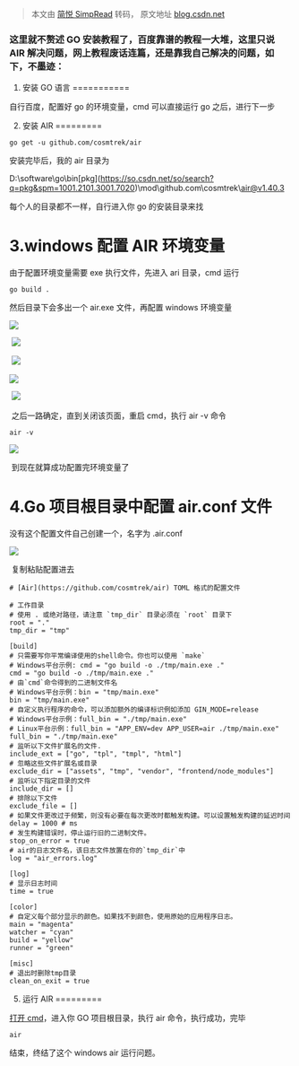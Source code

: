 > 本文由 [简悦 SimpRead](http://ksria.com/simpread/) 转码， 原文地址 [blog.csdn.net](https://blog.csdn.net/zqw1597471882/article/details/125673231)

### 这里就不赘述 GO 安装教程了，百度靠谱的教程一大堆，这里只说 AIR 解决问题，网上教程废话连篇，还是靠我自己解决的问题，如下，不墨迹：

1. 安装 GO 语言
===========

自行百度，配置好 go 的环境变量，cmd 可以直接运行 go 之后，进行下一步

2. 安装 AIR
=========

```
go get -u github.com/cosmtrek/air

```

安装完毕后，我的 air 目录为

D:\software\go\bin\[pkg](https://so.csdn.net/so/search?q=pkg&spm=1001.2101.3001.7020)\mod\github.com\cosmtrek\air@v1.40.3

每个人的目录都不一样，自行进入你 go 的安装目录来找

3.windows 配置 AIR 环境变量
=====================

由于配置环境变量需要 exe 执行文件，先进入 ari 目录，cmd 运行

```
go build .

```

然后目录下会多出一个 air.exe 文件，再配置 windows 环境变量

![](https://img-blog.csdnimg.cn/d0262a714023492a979e99a391efb1f2.png)

 ![](https://img-blog.csdnimg.cn/d1d0cd375e6042dfa90382cc52dd1bf3.png)

 ![](https://img-blog.csdnimg.cn/3fe65b64a7ba486f8743d4cdeac54abd.png)

![](https://img-blog.csdnimg.cn/dc78a289231046c4a872e5c7f5b12817.png)

 ![](https://img-blog.csdnimg.cn/c97d8398d46941369b984858b50ea20d.png)

 之后一路确定，直到关闭该页面，重启 cmd，执行 air -v 命令

```
air -v

```

![](https://img-blog.csdnimg.cn/2a9271b68b1b407a868fc996f11b84ad.png)

 到现在就算成功配置完环境变量了

4.Go 项目根目录中配置 air.conf 文件
=========================

没有这个配置文件自己创建一个，名字为 .air.conf

![](https://img-blog.csdnimg.cn/c167f740043140abb2395131400e47f4.png)

 复制粘贴配置进去

```
# [Air](https://github.com/cosmtrek/air) TOML 格式的配置文件
 
# 工作目录
# 使用 . 或绝对路径，请注意 `tmp_dir` 目录必须在 `root` 目录下
root = "."
tmp_dir = "tmp"
 
[build]
# 只需要写你平常编译使用的shell命令。你也可以使用 `make`
# Windows平台示例: cmd = "go build -o ./tmp/main.exe ."
cmd = "go build -o ./tmp/main.exe ."
# 由`cmd`命令得到的二进制文件名
# Windows平台示例：bin = "tmp/main.exe"
bin = "tmp/main.exe"
# 自定义执行程序的命令，可以添加额外的编译标识例如添加 GIN_MODE=release
# Windows平台示例：full_bin = "./tmp/main.exe"
# Linux平台示例：full_bin = "APP_ENV=dev APP_USER=air ./tmp/main.exe"
full_bin = "./tmp/main.exe"
# 监听以下文件扩展名的文件.
include_ext = ["go", "tpl", "tmpl", "html"]
# 忽略这些文件扩展名或目录
exclude_dir = ["assets", "tmp", "vendor", "frontend/node_modules"]
# 监听以下指定目录的文件
include_dir = []
# 排除以下文件
exclude_file = []
# 如果文件更改过于频繁，则没有必要在每次更改时都触发构建。可以设置触发构建的延迟时间
delay = 1000 # ms
# 发生构建错误时，停止运行旧的二进制文件。
stop_on_error = true
# air的日志文件名，该日志文件放置在你的`tmp_dir`中
log = "air_errors.log"
 
[log]
# 显示日志时间
time = true
 
[color]
# 自定义每个部分显示的颜色。如果找不到颜色，使用原始的应用程序日志。
main = "magenta"
watcher = "cyan"
build = "yellow"
runner = "green"
 
[misc]
# 退出时删除tmp目录
clean_on_exit = true
```

5. 运行 AIR
=========

[打开 cmd](https://so.csdn.net/so/search?q=%E6%89%93%E5%BC%80cmd&spm=1001.2101.3001.7020)，进入你 GO 项目根目录，执行 air 命令，执行成功，完毕

```
air

```

结束，终结了这个 windows air 运行问题。